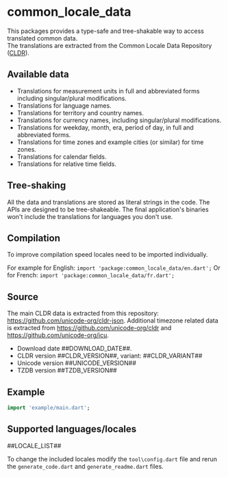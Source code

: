 # common_locale_data

This packages provides a type-safe and tree-shakable way to access translated common data.  
The translations are extracted from the Common Locale Data
Repository ([CLDR](https://cldr.unicode.org/)).

## Available data

- Translations for measurement units in full and abbreviated forms including singular/plural
  modifications.
- Translations for language names.
- Translations for territory and country names.
- Translations for currency names, including singular/plural modifications.
- Translations for weekday, month, era, period of day, in full and abbreviated forms.
- Translations for time zones and example cities (or similar) for time zones.
- Translations for calendar fields.
- Translations for relative time fields.

## Tree-shaking

All the data and translations are stored as literal strings in the code. The APIs are designed to be
tree-shakeable. The final application's binaries won't include the translations for languages you
don't use.

## Compilation

To improve compilation speed locales need to be imported individually.

For example for English: ```import 'package:common_locale_data/en.dart';```
Or for French: ```import 'package:common_locale_data/fr.dart';```

## Source

The main CLDR data is extracted from this repository: https://github.com/unicode-org/cldr-json.
Additional timezone related data is extracted from https://github.com/unicode-org/cldr
and https://github.com/unicode-org/icu.

- Download date ##DOWNLOAD_DATE##.
- CLDR version ##CLDR_VERSION##, variant: ##CLDR_VARIANT##
- Unicode version ##UNICODE_VERSION##
- TZDB version ##TZDB_VERSION##

## Example

```dart
import 'example/main.dart';
```

## Supported languages/locales

##LOCALE_LIST##

To change the included locales modify the ```tool\config.dart``` file and rerun
the ```generate_code.dart``` and ```generate_readme.dart``` files.